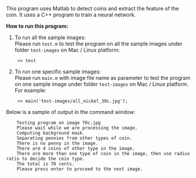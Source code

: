This program uses Matlab to detect coins and extract the feature of the coin.
It uses a C++ program to train a neural network.


**How to run this program:**

1. To run all the sample images:  
  Please run `test.m` to test the program on all the sample images under folder `test-images` on Mac / Linux platform:

        >> test

2. To run one specific sample images:  
  Please run `main.m` with image file name as parameter to test the program on one sample image under folder `test-images` on Mac / Linux platform.  For example:

        >> main('test-images/all_nickel_30c.jpg');


  Below is a sample of output in the command window:

        Testing program on image 70c.jpg
        Please wait while we are processing the image.
        Computing background mask.
        Separating pennies from other types of coin.
        There is no penny in the image.
        There are 4 coins of other type in the image.
        There are more than one type of coin in the image, then use radius ratio to decide the coin type.
        The total is 70 cents.
        Please press enter to proceed to the next image.